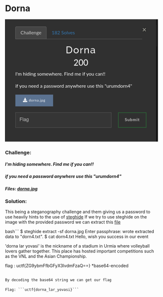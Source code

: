 # Dorna
![challenge](challenge.png)
### Challenge:
##### I'm hiding somewhere. Find me if you can!!
##### if you need a password anywhere use this "urumdorn4"
##### Files: [dorna.jpg](dorna.jpg)

### Solution:
This being a steganography challenge and them giving us a password to use heavily hints to the use of [steghide](https://github.com/StefanoDeVuono/steghide)
If we try to use steghide on the image with the provided password we can extract this [file](dorn4.txt)

bash```
$ steghide extract -sf dorna.jpg
Enter passphrase: 
wrote extracted data to "dorn4.txt".
$ cat dorn4.txt 
Hello, wish you success in our event

'dorna lar yovasi' is the nickname of a stadium in Urmia where volleyball lovers gather together.
This place has hosted important competitions such as the VNL and the Asian Championship.

flag : uctf{ZG9ybmFfbGFyX3lvdmFzaQ==}    *base64-encoded
```

By decoding the base64 string we can get our flag

Flag: ```uctf{dorna_lar_yovasi}```